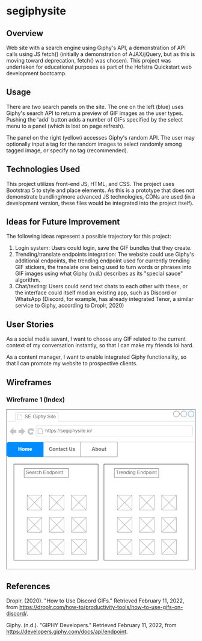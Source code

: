# segiphysite

## Overview
Web site with a search engine using Giphy's API, a demonstration of API calls using JS fetch() (initially a demonstration of AJAX/jQuery, but as this is moving toward deprecation, fetch() was chosen). This project was undertaken for educational purposes as part of the Hofstra Quickstart web development bootcamp.

## Usage
There are two search panels on the site. The one on the left (blue) uses Giphy's search API to return a preview of GIF images as the user types. Pushing the 'add' button adds a number of GIFs specified by the select menu to a panel (which is lost on page refresh).

The panel on the right (yellow) accesses Giphy's random API. The user may optionally input a tag for the random images to select randomly among tagged image, or specify no tag (recommended).

## Technologies Used
This project utilizes front-end JS, HTML, and CSS. The project uses Bootstrap 5 to style and place elements. As this is a prototype that does not demonstrate bundling/more advanced JS technologies, CDNs are used (in a development version, these files would be integrated into the project itself).

## Ideas for Future Improvement
The following ideas represent a possible trajectory for this project:

1. Login system: Users could login, save the GIF bundles that they create.
1. Trending/translate endpoints integration: The website could use Giphy's additional endpoints, the trending endpoint used for currently trending GIF stickers, the translate one being used to turn words or phrases into GIF images using what Giphy (n.d.) describes as its "special sauce" algorithm.
1. Chat/texting: Users could send text chats to each other with these, or the interface could itself mod an existing app, such as Discord or WhatsApp (Discord, for example, has already integrated Tenor, a similar service to Giphy, according to Droplr, 2020)

## User Stories
As a social media savant, I want to choose any GIF related to the current context of my conversation instantly, so that I can make my friends lol hard.

As a content manager, I want to enable integrated Giphy functionality, so that I can promote my website to prospective clients.

## Wireframes

### Wireframe 1 (Index)
![Wireframe 1](https://github.com/stoneneedle/segiphysite/blob/main/img/SEGiphySite.drawio.png?raw=true "SE Giphy Site Index")

## References
Droplr. (2020). "How to Use Discord GIFs." Retrieved February 11, 2022, from https://droplr.com/how-to/productivity-tools/how-to-use-gifs-on-discord/.

Giphy. (n.d.). "GIPHY Developers." Retrieved February 11, 2022, from https://developers.giphy.com/docs/api/endpoint.